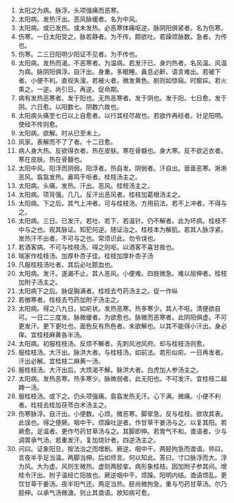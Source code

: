 1. 太阳之为病。脉浮。头项强痛而恶寒。
2. 太阳病。发热汗出。恶风脉缓者。名为中风。
3. 太阳病。或已发热。或未发热。必恶寒体痛呕逆。脉阴阳俱紧者。名为伤寒。
4. 伤寒。一日太阳受之。脉若静者。为不传。颇欲吐。若躁烦脉数。急者。为传也。
5. 伤寒。二三日阳明少阳证不见者。为不传也。
6. 太阳病。发热而渴。不恶寒者。为温病。若发汗已。身灼热者。名风温。风温为病。脉阴阳俱浮。自汗出。身重。多眠睡。鼻息必鼾。语言难出。若被下者。小便不利。直视失溲。若被火者。微发黄色。剧则如惊痫。时瘈疭。若火熏之。一逆。尚引日。再逆。促命期。
7. 病有发热恶寒者。发于阳也。无热恶寒者。发于阴也。发于阳。七日愈。发于阴。六日愈。以阳数七。阴数六故也。
8. 太阳病头痛至七日以上自愈者。以行其经尽故也。若欲作再经者。针足阳明。使经不传则愈。
9. 太阳病。欲解。时从巳至未上。
10. 风家。表解而不了了者。十二日愈。
11. 病人身大热。反欲得衣者。热在皮肤。寒在骨髓也。身大寒。反不欲近衣者。寒在皮肤。热在骨髓也。
12. 太阳中风。阳浮而阴弱。阳浮者。热自发。阴弱者。汗自出。啬啬恶寒。淅淅恶风。翕翕发热。鼻鸣干呕者。桂枝汤主之。
13. 太阳病。头痛。发热。汗出。恶风。桂枝汤主之。
14. 太阳病。项背强。几几。反汗出恶风者。桂枝加葛根汤主之。
15. 太阳病。下之后。其气上冲者。可与桂枝汤。方用前法。若不上冲者。不得与之。
16. 太阳病。三日。已发汗。若吐、若下、若温针。仍不解者。此为坏病。桂枝不中与之也。观其脉证。知犯何逆。随证治之。桂枝本为解肌。若其人脉浮紧。发热汗不出者。不可与之也。常须识此。勿令误也。
17. 若酒客病。不可与桂枝汤。得之则呕。以酒客不喜甘故也。
18. 喘家作桂枝汤。加厚朴杏子佳。桂枝加厚朴杏子汤
19. 凡服桂枝汤吐者。其后必吐脓血也。
20. 太阳病。发汗。遂漏不止。其人恶风。小便难。四肢微急。难以屈伸者。桂枝加附子汤主之。
21. 太阳病下之后。脉促胸满者。桂枝去芍药汤主之。促一作纵
22. 若微寒者。桂枝去芍药加附子汤主之。
23. 太阳病。得之八九日。如疟状。发热恶寒。热多寒少。其人不呕。清便欲自可。一日二三度发。脉微缓者。为欲愈也。脉微而恶寒者。此阴阳俱虚。不可更发汗。更下更吐也。面色反有热色者。未欲解也。以其不能得小汗出。身必痒。宜桂枝麻黄各半汤。
24. 太阳病。初服桂枝汤。反烦不解者。先刺风池风府。却与桂枝汤则愈。
25. 服桂枝汤。大汗出。脉洪大者。与桂枝汤。如前法。若形似疟。一日再发者。汗出必解。宜桂枝二麻黄一汤。
26. 服桂枝汤。大汗出后。大烦渴不解。脉洪大者。白虎加人参汤主之。
27. 太阳病。发热恶寒。热多寒少。脉微弱者。此无阳也。不可发汗。宜桂枝二越婢一汤。
28. 服桂枝汤。或下之。仍头项强痛。翕翕发热无汗。心下满。微痛。小便不利者。桂枝去桂加茯苓白术汤主之。
29. 伤寒脉浮。自汗出。小便数。心烦。微恶寒。脚挛急。反与桂枝。欲攻其表。此误也。得之便厥。咽中干。烦躁吐逆者。作甘草干姜汤与之。以复其阳。若厥愈。足温者。更作芍药甘草汤与之。其脚即伸。若胃气不和。谵语者。少与调胃承气汤。若重发汗。复加烧针者。四逆汤主之。
30. 问曰。证象阳旦。按法治之而增剧。厥逆。咽中干。两胫拘急而谵语。师曰。言夜半手足当温。两脚当伸。后如师言。何以知此。答曰。寸口脉浮而大。浮为风。大为虚。风则生微热。虚则两胫挛。病形象桂枝。因加附子参其间。增桂令汗出。附子温经亡阳故也。厥逆咽中干。烦躁。阳明内结。谵语烦乱。更饮甘草干姜汤。夜半阳气还。两足当热。胫尚微拘急。重与芍药甘草汤。尔乃胫伸。以承气汤微溏。则止其谵语。故知病可愈。
